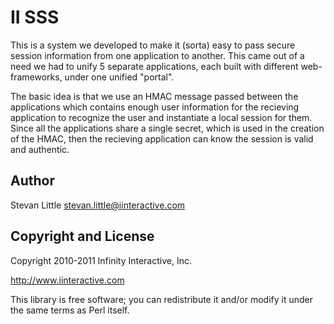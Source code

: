 II SSS
============

This is a system we developed to make it (sorta) easy to pass
secure session information from one application to another. This
came out of a need we had to unify 5 separate applications, each
built with different web-frameworks, under one unified "portal".

The basic idea is that we use an HMAC message passed between the
applications which contains enough user information for the
recieving application to recognize the user and instantiate a
local session for them. Since all the applications share a
single secret, which is used in the creation of the HMAC, then
the recieving application can know the session is valid and
authentic.

Author
------

Stevan Little stevan.little@iinteractive.com

Copyright and License
---------------------

Copyright 2010-2011 Infinity Interactive, Inc.

http://www.iinteractive.com

This library is free software; you can redistribute it and/or modify
it under the same terms as Perl itself.